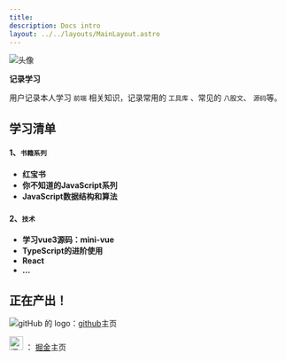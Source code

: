 ```yaml
---
title: 
description: Docs intro
layout: ../../layouts/MainLayout.astro
---
```

<img src="/middle.jpg" alt="头像" >

**记录学习**

用户记录本人学习 `前端` 相关知识，记录常用的 `工具库` 、常见的 `八股文`、 `源码`等。

## **学习清单**
#### 1、`书籍系列`
- **红宝书**
- **你不知道的JavaScript系列**
- **JavaScript数据结构和算法**
#### 2、`技术`
- **学习vue3源码：mini-vue**
- **TypeScript的进阶使用**
- **React**
- **...**

## 正在产出！

<img src="https://github.githubassets.com/favicons/favicon.svg" alt="gitHub 的 logo">：[github](https://github.com/yang-xianzhu)主页

<img src="https://lf3-cdn-tos.bytescm.com/obj/static/xitu_juejin_web//static/favicons/favicon-32x32.png" style='vertcal-align:middle' width="25" alt="掘金 的 logo"/> ： [掘金](https://juejin.cn/)主页
